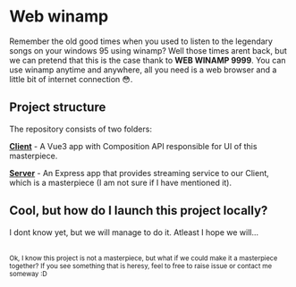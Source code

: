 # Web winamp

Remember the old good times when you used to listen to the legendary songs on your windows 95 using winamp? Well those times arent back, but we can pretend that this is the case thank to **WEB WINAMP 9999**. You can use winamp anytime and anywhere, all you need is a web browser and a little bit of internet connection :flushed:.

## Project structure

The repository consists of two folders:

**[Client](/client)** - A Vue3 app with Composition API responsible for UI of this masterpiece.

**[Server](/server/)** - An Express app that provides streaming service to our Client, which is a masterpiece (I am not sure if I have mentioned it).

## Cool, but how do I launch this project locally?

I dont know yet, but we will manage to do it. Atleast I hope we will...

<br />
<sub>Ok, I know this project is not a masterpiece, but what if we could make it a masterpiece together? If you see something that is heresy, feel to free to raise issue or contact me someway :D</sub>